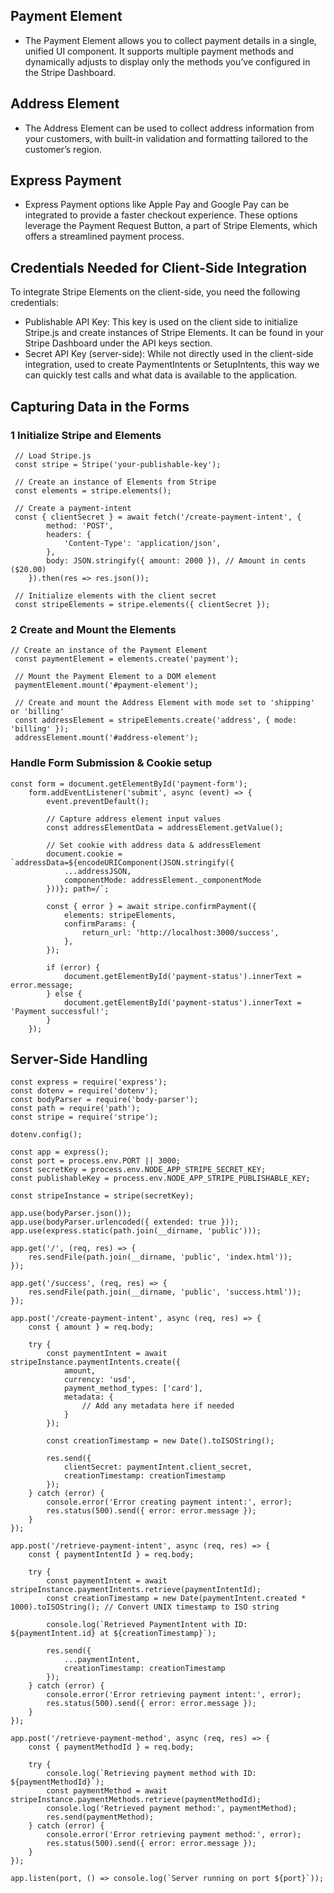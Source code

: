 ## Payment Element
- The Payment Element allows you to collect payment details in a single, unified UI component. It supports multiple payment methods and dynamically adjusts to display only the methods you’ve configured in the Stripe Dashboard.
## Address Element
- The Address Element can be used to collect address information from your customers, with built-in validation and formatting tailored to the customer’s region.
## Express Payment
- Express Payment options like Apple Pay and Google Pay can be integrated to provide a faster checkout experience. These options leverage the Payment Request Button, a part of Stripe Elements, which offers a streamlined payment process.

## Credentials Needed for Client-Side Integration
To integrate Stripe Elements on the client-side, you need the following credentials:

- Publishable API Key: This key is used on the client side to initialize Stripe.js and create instances of Stripe Elements. It can be found in your Stripe Dashboard under the API keys section.
- Secret API Key (server-side): While not directly used in the client-side integration, used to create PaymentIntents or SetupIntents, this way we can quickly test calls and what data is available to the application.

##  Capturing Data in the Forms

### 1 Initialize Stripe and Elements
```
 // Load Stripe.js
 const stripe = Stripe('your-publishable-key');

 // Create an instance of Elements from Stripe
 const elements = stripe.elements();

 // Create a payment-intent 
 const { clientSecret } = await fetch('/create-payment-intent', {
        method: 'POST',
        headers: {
            'Content-Type': 'application/json',
        },
        body: JSON.stringify({ amount: 2000 }), // Amount in cents ($20.00)
    }).then(res => res.json());

 // Initialize elements with the client secret
 const stripeElements = stripe.elements({ clientSecret });
```

### 2 Create and Mount the Elements

```
// Create an instance of the Payment Element
 const paymentElement = elements.create('payment');

 // Mount the Payment Element to a DOM element
 paymentElement.mount('#payment-element');

 // Create and mount the Address Element with mode set to 'shipping' or 'billing'
 const addressElement = stripeElements.create('address', { mode: 'billing' });
 addressElement.mount('#address-element');
```

### Handle Form Submission & Cookie setup

```
const form = document.getElementById('payment-form');
    form.addEventListener('submit', async (event) => {
        event.preventDefault();

        // Capture address element input values
        const addressElementData = addressElement.getValue();

        // Set cookie with address data & addressElement
        document.cookie = `addressData=${encodeURIComponent(JSON.stringify({
            ...addressJSON,
            componentMode: addressElement._componentMode
        }))}; path=/`;

        const { error } = await stripe.confirmPayment({
            elements: stripeElements,
            confirmParams: {
                return_url: 'http://localhost:3000/success',
            },
        });

        if (error) {
            document.getElementById('payment-status').innerText = error.message;
        } else {
            document.getElementById('payment-status').innerText = 'Payment successful!';
        }
    });
```

## Server-Side Handling

```
const express = require('express');
const dotenv = require('dotenv');
const bodyParser = require('body-parser');
const path = require('path');
const stripe = require('stripe');

dotenv.config();

const app = express();
const port = process.env.PORT || 3000;
const secretKey = process.env.NODE_APP_STRIPE_SECRET_KEY;
const publishableKey = process.env.NODE_APP_STRIPE_PUBLISHABLE_KEY;

const stripeInstance = stripe(secretKey);

app.use(bodyParser.json());
app.use(bodyParser.urlencoded({ extended: true }));
app.use(express.static(path.join(__dirname, 'public')));

app.get('/', (req, res) => {
    res.sendFile(path.join(__dirname, 'public', 'index.html'));
});

app.get('/success', (req, res) => {
    res.sendFile(path.join(__dirname, 'public', 'success.html'));
});

app.post('/create-payment-intent', async (req, res) => {
    const { amount } = req.body;

    try {
        const paymentIntent = await stripeInstance.paymentIntents.create({
            amount,
            currency: 'usd',
            payment_method_types: ['card'],
            metadata: {
                // Add any metadata here if needed
            }
        });

        const creationTimestamp = new Date().toISOString();

        res.send({
            clientSecret: paymentIntent.client_secret,
            creationTimestamp: creationTimestamp
        });
    } catch (error) {
        console.error('Error creating payment intent:', error);
        res.status(500).send({ error: error.message });
    }
});

app.post('/retrieve-payment-intent', async (req, res) => {
    const { paymentIntentId } = req.body;

    try {
        const paymentIntent = await stripeInstance.paymentIntents.retrieve(paymentIntentId);
        const creationTimestamp = new Date(paymentIntent.created * 1000).toISOString(); // Convert UNIX timestamp to ISO string

        console.log(`Retrieved PaymentIntent with ID: ${paymentIntent.id} at ${creationTimestamp}`);

        res.send({
            ...paymentIntent,
            creationTimestamp: creationTimestamp
        });
    } catch (error) {
        console.error('Error retrieving payment intent:', error);
        res.status(500).send({ error: error.message });
    }
});

app.post('/retrieve-payment-method', async (req, res) => {
    const { paymentMethodId } = req.body;

    try {
        console.log(`Retrieving payment method with ID: ${paymentMethodId}`);
        const paymentMethod = await stripeInstance.paymentMethods.retrieve(paymentMethodId);
        console.log('Retrieved payment method:', paymentMethod);
        res.send(paymentMethod);
    } catch (error) {
        console.error('Error retrieving payment method:', error);
        res.status(500).send({ error: error.message });
    }
});

app.listen(port, () => console.log(`Server running on port ${port}`));


```

